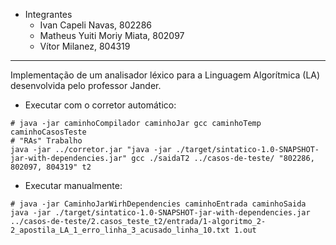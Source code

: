- Integrantes
	- Ivan Capeli Navas, 802286
	- Matheus Yuiti Moriy Miata, 802097
	- Vítor Milanez, 804319
---
Implementação de um analisador léxico para a Linguagem Algorítmica (LA) desenvolvida pelo professor Jander.

- Executar com o corretor automático:
``` Shell
# java -jar caminhoCompilador caminhoJar gcc caminhoTemp caminhoCasosTeste 
# "RAs" Trabalho
java -jar ../corretor.jar "java -jar ./target/sintatico-1.0-SNAPSHOT-jar-with-dependencies.jar" gcc ./saidaT2 ../casos-de-teste/ "802286, 802097, 804319" t2
```  

- Executar manualmente:
``` Shell
# java -jar CaminhoJarWirhDependencies caminhoEntrada caminhoSaida 
java -jar ./target/sintatico-1.0-SNAPSHOT-jar-with-dependencies.jar ../casos-de-teste/2.casos_teste_t2/entrada/1-algoritmo_2-2_apostila_LA_1_erro_linha_3_acusado_linha_10.txt 1.out
```
